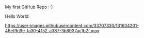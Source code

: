 My first GitHub Repo :-)

Hello World!

https://user-images.githubusercontent.com/33707330/131604201-46ef9d9e-fa30-4152-a387-3b8937ac1b2f.mov

